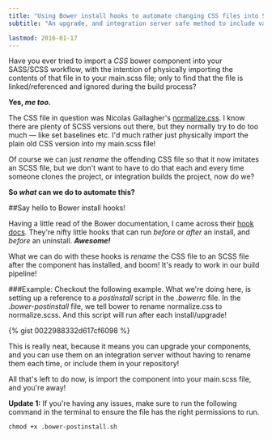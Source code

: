 ```yaml
---
title: "Using Bower install hooks to automate changing CSS files into SASS files after installing them"
subtitle: "An upgrade, and integration server safe method to include vanilla CSS components in your SASS workflow and build pipeline."

lastmod: 2016-01-17
---
```


Have you ever tried to import a *CSS* bower component into your SASS/SCSS workflow, with the intention of physically importing the contents of that file in to your main.scss file; only to find that the file is linked/referenced and ignored during the build process?

<!--more-->

**Yes, *me too*.**

The CSS file in question was Nicolas Gallagher's [normalize.css](http://necolas.github.io/normalize.css/). I know there are plenty of SCSS versions out there, but they normally try to do too much &mdash; like set baselines etc. I'd much rather just physically import the plain old CSS version into my main.scss file!

Of course we can just *rename* the offending CSS file so that it now imitates an SCSS file, but we don't want to have to do that each and every time someone clones the project, or integration builds the project, now do we?

**So *what* can we do to automate this?**

##Say hello to Bower install hooks!

Having a little read of the Bower documentation, I came across their [hook docs](https://github.com/bower/bower/blob/master/HOOKS.md). They're nifty little hooks that can run *before* or *after* an install, and *before* an uninstall. ***Awesome!***

What we can do with these hooks is *rename* the CSS file to an SCSS file after the component has installed, and boom! It's ready to work in our build pipeline!

###Example:
Checkout the following example. What we're doing here, is setting up a reference to a *postinstall* script in the *.bowerrc* file. In the *.bower-postinstall* file, we tell bower to rename normalize.css to normalize.scss. And this script will run after each install/upgrade!

{% gist 0022988332d617cf6098 %}

This is really neat, because it means you can upgrade your components, and you can use them on an integration server without having to rename them each time, or include them in your repository!

All that's left to do now, is import the component into your main.scss file, and you're away!

**Update 1:** If you're having any issues, make sure to run the following command in the terminal to ensure the file has the right permissions to run.

 ```
 chmod +x .bower-postinstall.sh
 ```

